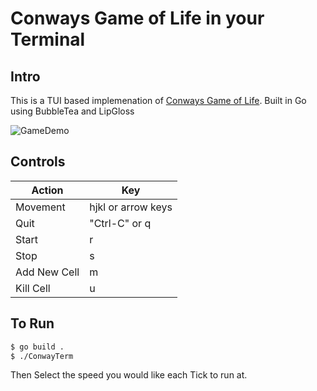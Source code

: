 # Conways Game of Life in your Terminal

## Intro
This is a TUI based implemenation of [Conways Game of Life](). Built in Go using BubbleTea and LipGloss

![GameDemo](/img/ConwayDemo.gif)

## Controls

| Action | Key |
|--------|--------|
| Movement | hjkl or arrow keys |
| Quit | "Ctrl-C" or q |
| Start | r |
| Stop | s |
| Add New Cell | m |
| Kill Cell | u |

## To Run
```bash
$ go build .
$ ./ConwayTerm
```

Then Select the speed you would like each Tick to run at.
